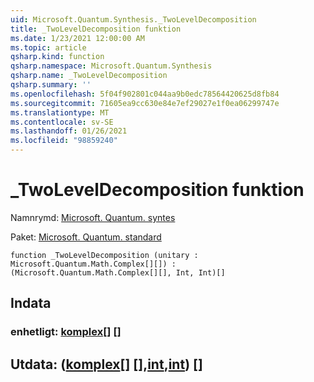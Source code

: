 ```yaml
---
uid: Microsoft.Quantum.Synthesis._TwoLevelDecomposition
title: _TwoLevelDecomposition funktion
ms.date: 1/23/2021 12:00:00 AM
ms.topic: article
qsharp.kind: function
qsharp.namespace: Microsoft.Quantum.Synthesis
qsharp.name: _TwoLevelDecomposition
qsharp.summary: ''
ms.openlocfilehash: 5f04f902801c044aa9b0edc78564420625d8fb84
ms.sourcegitcommit: 71605ea9cc630e84e7ef29027e1f0ea06299747e
ms.translationtype: MT
ms.contentlocale: sv-SE
ms.lasthandoff: 01/26/2021
ms.locfileid: "98859240"
---
```

# <a name="_twoleveldecomposition-function"></a>_TwoLevelDecomposition funktion

Namnrymd: [Microsoft. Quantum. syntes](xref:Microsoft.Quantum.Synthesis)

Paket: [Microsoft. Quantum. standard](https://nuget.org/packages/Microsoft.Quantum.Standard)




```qsharp
function _TwoLevelDecomposition (unitary : Microsoft.Quantum.Math.Complex[][]) : (Microsoft.Quantum.Math.Complex[][], Int, Int)[]
```


## <a name="input"></a>Indata

### <a name="unitary--complex"></a>enhetligt: [komplex](xref:Microsoft.Quantum.Math.Complex)[] []





## <a name="output--complexintint"></a>Utdata: ([komplex](xref:Microsoft.Quantum.Math.Complex)[] [],[int](xref:microsoft.quantum.lang-ref.int),[int](xref:microsoft.quantum.lang-ref.int)) []

